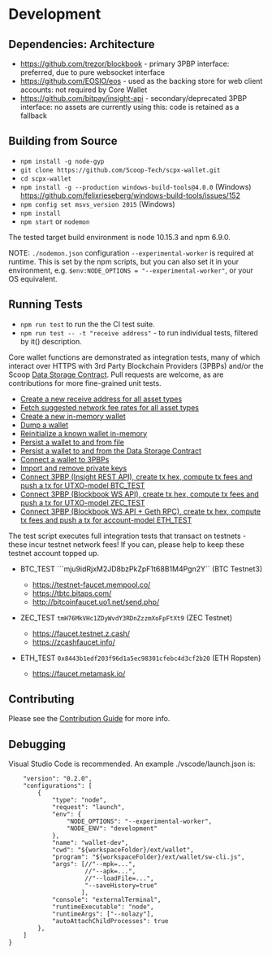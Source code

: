 # Development

## Dependencies: Architecture 

  * https://github.com/trezor/blockbook - primary 3PBP interface: preferred, due to pure websocket interface
  * https://github.com/EOSIO/eos - used as the backing store for web client accounts: not required by Core Wallet
  * https://github.com/bitpay/insight-api - secondary/deprecated 3PBP interface: no assets are currently using this: code is retained as a fallback

## Building from Source

  * ```npm install -g node-gyp```
  * ```git clone https://github.com/Scoop-Tech/scpx-wallet.git```
  * ```cd scpx-wallet```
  * ```npm install -g --production windows-build-tools@4.0.0``` (Windows) https://github.com/felixrieseberg/windows-build-tools/issues/152
  * ```npm config set msvs_version 2015``` (Windows)
  * ```npm install```
  * ```npm start``` or ```nodemon```

The tested target build environment is node 10.15.3 and npm 6.9.0.

NOTE: ```./nodemon.json``` configuration ```--experimental-worker``` is required at runtime. This is set by the npm scripts, but you can also set it in your environment, e.g. ```$env:NODE_OPTIONS = "--experimental-worker"```, or your OS equivalent.

## Running Tests

  * ```npm run test``` to run the the CI test suite.
  * ```npm run test -- -t "receive address"``` - to run individual tests, filtered by it() description.

Core wallet functions are demonstrated as integration tests, many of which interact over HTTPS with 3rd Party Blockchain Providers (3PBPs) and/or the Scoop [Data Storage Contract](https://github.com/Scoop-Tech/scpx-eos). Pull requests are welcome, as are contributions for more fine-grained unit tests.

  * [Create a new receive address for all asset types](./tests/integration.test.js)
  * [Fetch suggested network fee rates for all asset types](./tests/integration.test.js)
  * [Create a new in-memory wallet](./tests/integration.test.js)
  * [Dump a wallet](./tests/integration.test.js)
  * [Reinitialize a known wallet in-memory](./tests/integration.test.js)
  * [Persist a wallet to and from file](./tests/integration.test.js)
  * [Persist a wallet to and from the Data Storage Contract](./tests/integration.test.js)
  * [Connect a wallet to 3PBPs](./tests/integration.test.js)
  * [Import and remove private keys](./tests/integration.test.js)
  * [Connect 3PBP (Insight REST API), create tx hex, compute tx fees and push a tx for UTXO-model BTC_TEST](./tests/integration.test.js)
  * [Connect 3PBP (Blockbook WS API), create tx hex, compute tx fees and push a tx for UTXO-model ZEC_TEST](./tests/integration.test.js)
  * [Connect 3PBP (Blockbook WS API + Geth RPC), create tx hex, compute tx fees and push a tx for account-model ETH_TEST](./tests/integration.test.js)
  
The test script executes full integration tests that transact on testnets - these incur testnet network fees! If you can, please help to keep these testnet account topped up.

  * BTC_TEST ```mju9idRjxM2JD8bzPkZpF1t68B1M4Pgn2Y`` (BTC Testnet3)
    * https://testnet-faucet.mempool.co/  
    * https://tbtc.bitaps.com/   
    * http://bitcoinfaucet.uo1.net/send.php/

  * ZEC_TEST ```tmH76MkVHc1ZDyWvdY3RDnZzzmXoFpFtXt9``` (ZEC Testnet)
    * https://faucet.testnet.z.cash/
    * https://zcashfaucet.info/
    
  * ETH_TEST ```0x8443b1edf203f96d1a5ec98301cfebc4d3cf2b20``` (ETH Ropsten)
    * https://faucet.metamask.io/  

## Contributing

Please see the [Contribution Guide](./CONTRIBUTING.md) for more info.

## Debugging

Visual Studio Code is recommended. An example ./vscode/launch.json is: 

```{
    "version": "0.2.0",
    "configurations": [
        {
            "type": "node",
            "request": "launch",
            "env": {
                "NODE_OPTIONS": "--experimental-worker",
                "NODE_ENV": "development"
            },
            "name": "wallet-dev",
            "cwd": "${workspaceFolder}/ext/wallet",
            "program": "${workspaceFolder}/ext/wallet/sw-cli.js",
            "args": [//"--mpk=...", 
                     //"--apk=...",
                     //"--loadFile=...",
                     "--saveHistory=true"
                    ],
            "console": "externalTerminal",
            "runtimeExecutable": "node",
            "runtimeArgs": ["--nolazy"],
            "autoAttachChildProcesses": true
        },
    ]
}
```
